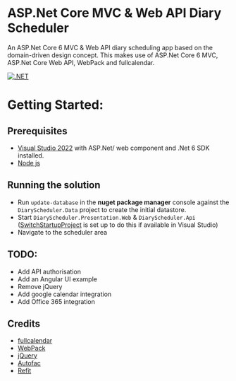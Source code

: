 # ASP.Net Core MVC & Web API Diary Scheduler
An ASP.Net Core 6 MVC & Web API diary scheduling app based on the domain-driven design concept. This makes use of ASP.Net Core 6 MVC, ASP.Net Core Web API, WebPack and fullcalendar.

[![.NET](https://github.com/devston/dotnetmvc-webapi-diary-scheduler/actions/workflows/dotnet.yml/badge.svg?branch=master)](https://github.com/devston/dotnetmvc-webapi-diary-scheduler/actions/workflows/dotnet.yml)

# Getting Started:
## Prerequisites
- [Visual Studio 2022](https://visualstudio.microsoft.com/) with ASP.Net/ web component and .Net 6 SDK installed.
- [Node js](https://nodejs.org/en/)

## Running the solution
- Run `update-database` in the **nuget package manager** console against the `DiaryScheduler.Data` project to create the initial datastore.
- Start `DiaryScheduler.Presentation.Web` & `DiaryScheduler.Api` ([SwitchStartupProject](https://marketplace.visualstudio.com/items?itemName=vs-publisher-141975.SwitchStartupProjectForVS2022) is set up to do this if available in Visual Studio)
- Navigate to the scheduler area

## TODO:
- Add API authorisation
- Add an Angular UI example
- Remove jQuery
- Add google calendar integration
- Add Office 365 integration

## Credits

- [fullcalendar](https://fullcalendar.io/)
- [WebPack](https://webpack.js.org/)
- [jQuery](https://jquery.com/)
- [Autofac](https://autofac.org/)
- [Refit](https://github.com/reactiveui/refit)
